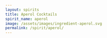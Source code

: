 ```yaml
---
layout: spirits
title: Aperol Cocktails
spirit_name: aperol
image: /assets/images/ingredient-aperol.svg
permalink: /spirit/aperol/
---
```

